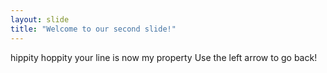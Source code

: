 ```yaml
---
layout: slide
title: "Welcome to our second slide!"
---
```

hippity hoppity your line is now my property
Use the left arrow to go back!
